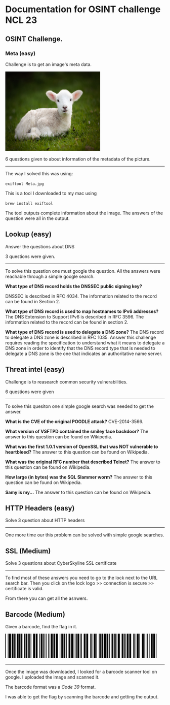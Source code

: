 # Documentation for OSINT challenge NCL 23

## OSINT Challenge.

### Meta (easy)

Challenge is to get an image's meta data.

<img src="Meta.jpg" alt="image" width="300" height="250"/>

6 questions given to about information of the metadata of the picture.

---

The way I solved this was using:

`exiftool Meta.jpg`

This is a tool I downloaded to my mac using

`brew install exiftool`

The tool outputs complete information about the image.
The answers of the question were all in the output.

## Lookup (easy)

Answer the questions about DNS

3 questions were given.

---

To solve this question one must google the question.
All the answers were reachable through a simple google search.

**What type of DNS record holds the DNSSEC public signing key?**

DNSSEC is described in RFC 4034.
The information related to the record can be found in Section 2.

**What type of DNS record is used to map hostnames to IPv6 addresses?**
The DNS Extension to Support IPv6 is described in RFC 3596.
The information related to the record can be found in section 2.

**What type of DNS record is used to delegate a DNS zone?**
The DNS record to delegate a DNS zone is described in RFC 1035.
Answer this challenge requires reading the specification to understand what it means to delegate a DNS zone in order to identify that the DNS record type that is needed to delegate a DNS zone is the one that indicates an authoritative name server.

## Threat intel (easy)

Challenge is to reasearch common security vulnerabilities.

6 questions were given

---

To solve this quesiton one simple google search was needed to get the answer.

**What is the CVE of the original POODLE attack?**
CVE-2014-3566.

**What version of VSFTPD contained the smiley face backdoor?**
The answer to this question can be found on Wikipedia.

**What was the first 1.0.1 version of OpenSSL that was NOT vulnerable to heartbleed?**
The answer to this question can be found on Wikipedia.

**What was the original RFC number that described Telnet?**
The answer to this question can be found on Wikipedia.

**How large (in bytes) was the SQL Slammer worm?**
The answer to this question can be found on Wikipedia.

**Samy is my…**
The answer to this question can be found on Wikipedia.

## HTTP Headers (easy)

Solve 3 question about HTTP headers

---

One more time our this problem can be solved with simple google searches.

## SSL (Medium)

Solve 3 questions about CyberSkyline SSL certificate

---

To find most of these answers you need to go to the lock next to the URL
search bar. Then you click on the lock logo >> connection is secure >>
certificate is valid.

From there you can get all the asnwers.

## Barcode (Medium)

Given a barcode, find the flag in it.

<img src="Barcode.gif" alt="Barcode"/>

---

Once the image was downloaded, I looked for a barcode scanner tool on google.
I uploaded the image and scanned it.

The barcode format was a _Code 39_ format.

I was able to get the flag by scanning the barcode and getting the output.
